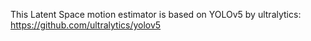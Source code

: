 This Latent Space motion estimator is based on YOLOv5 by ultralytics:
https://github.com/ultralytics/yolov5
